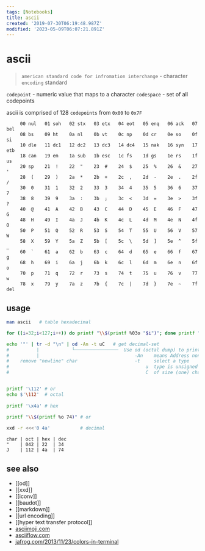 ```yaml
---
tags: [Notebooks]
title: ascii
created: '2019-07-30T06:19:48.987Z'
modified: '2023-05-09T06:07:21.891Z'
---
```


# ascii

> `american standard code for infromation interchange` - character `encoding` standard

`codepoint` - numeric value that maps to a character
`codespace` - set of all codepoints

ascii is comprised of 128 `codepoints` from `0x00` to `0x7F`

```
     00 nul   01 soh   02 stx   03 etx   04 eot   05 enq   06 ack   07 bel
     08 bs    09 ht    0a nl    0b vt    0c np    0d cr    0e so    0f si
     10 dle   11 dc1   12 dc2   13 dc3   14 dc4   15 nak   16 syn   17 etb
     18 can   19 em    1a sub   1b esc   1c fs    1d gs    1e rs    1f us
     20 sp    21  !    22  "    23  #    24  $    25  %    26  &    27  '
     28  (    29  )    2a  *    2b  +    2c  ,    2d  -    2e  .    2f  /
     30  0    31  1    32  2    33  3    34  4    35  5    36  6    37  7
     38  8    39  9    3a  :    3b  ;    3c  <    3d  =    3e  >    3f  ?
     40  @    41  A    42  B    43  C    44  D    45  E    46  F    47  G
     48  H    49  I    4a  J    4b  K    4c  L    4d  M    4e  N    4f  O
     50  P    51  Q    52  R    53  S    54  T    55  U    56  V    57  W
     58  X    59  Y    5a  Z    5b  [    5c  \    5d  ]    5e  ^    5f  _
     60  `    61  a    62  b    63  c    64  d    65  e    66  f    67  g
     68  h    69  i    6a  j    6b  k    6c  l    6d  m    6e  n    6f  o
     70  p    71  q    72  r    73  s    74  t    75  u    76  v    77  w
     78  x    79  y    7a  z    7b  {    7c  |    7d  }    7e  ~    7f del
```

## usage

```sh
man ascii   # table hexadecimal

for ((i=32;i<127;i++)) do printf "\\$(printf %03o "$i")"; done printf "\n"    # print all avail. characters

echo '"' | tr -d "\n" | od -An -t uC   # get decimal-set
#          |            └────────────────  Use od (octal dump) to print:
#          |                                   -An    means Address none
#    remove "newline" char                     -t     select a type
#                                                  u  type is unsigned decimal.
#                                                  C  of size (one) char


printf '\112' # or 
echo $'\112'  # octal 
 
printf '\x4a' # hex
 
printf "\\$(printf %o 74)" # or 

xxd -r <<<'0 4a'           # decimal
```

```
char | oct | hex | dec
"    | 042 | 22  | 34
J    | 112 | 4a  | 74
```

## see also

- [[od]]
- [[xxd]]
- [[iconv]]
- [[baudot]]
- [[markdown]]
- [[url encoding]]
- [[hyper text transfer protocol]]
- [asciimoji.com](http://asciimoji.com/)
- [asciiflow.com](https://asciiflow.com/#/)
- [jafrog.com/2013/11/23/colors-in-terminal](http://jafrog.com/2013/11/23/colors-in-terminal.html)
